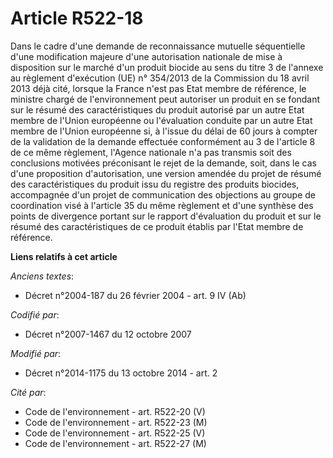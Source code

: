 # Article R522-18

Dans le cadre d'une demande de reconnaissance mutuelle séquentielle d'une modification majeure d'une autorisation nationale
de mise à disposition sur le marché d'un produit biocide au sens du titre 3 de l'annexe au règlement d'exécution (UE) n°
354/2013 de la Commission du 18 avril 2013 déjà cité, lorsque la France n'est pas Etat membre de référence, le ministre
chargé de l'environnement peut autoriser un produit en se fondant sur le résumé des caractéristiques du produit autorisé par
un autre Etat membre de l'Union européenne ou l'évaluation conduite par un autre Etat membre de l'Union européenne si, à
l'issue du délai de 60 jours à compter de la validation de la demande effectuée conformément au 3 de l'article 8 de ce même
règlement, l'Agence nationale n'a pas transmis soit des conclusions motivées préconisant le rejet de la demande, soit, dans
le cas d'une proposition d'autorisation, une version amendée du projet de résumé des caractéristiques du produit issu du
registre des produits biocides, accompagnée d'un projet de communication des objections au groupe de coordination visé à
l'article 35 du même règlement et d'une synthèse des points de divergence portant sur le rapport d'évaluation du produit et
sur le résumé des caractéristiques de ce produit établis par l'Etat membre de référence.

**Liens relatifs à cet article**

_Anciens textes_:

  - Décret n°2004-187 du 26 février 2004 - art. 9 IV (Ab)

_Codifié par_:

  - Décret n°2007-1467 du 12 octobre 2007

_Modifié par_:

  - Décret n°2014-1175 du 13 octobre 2014 - art. 2

_Cité par_:

  - Code de l'environnement - art. R522-20 (V)
  - Code de l'environnement - art. R522-23 (M)
  - Code de l'environnement - art. R522-25 (V)
  - Code de l'environnement - art. R522-27 (M)
